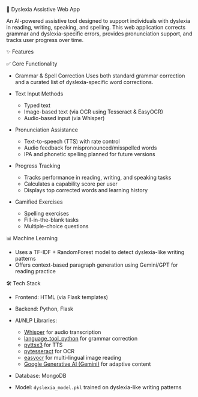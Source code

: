 🧠 Dyslexia Assistive Web App

An AI-powered assistive tool designed to support individuals with dyslexia in reading, writing, speaking, and spelling. 
This web application corrects grammar and dyslexia-specific errors, provides pronunciation support, and tracks user progress over time.

✨ Features

✅ Core Functionality
- Grammar & Spell Correction
  Uses both standard grammar correction and a curated list of dyslexia-specific word corrections.

- Text Input Methods
  - Typed text
  - Image-based text (via OCR using Tesseract & EasyOCR)
  - Audio-based input (via Whisper)

- Pronunciation Assistance
  - Text-to-speech (TTS) with rate control
  - Audio feedback for mispronounced/misspelled words
  - IPA and phonetic spelling planned for future versions

- Progress Tracking
  - Tracks performance in reading, writing, and speaking tasks
  - Calculates a capability score per user
  - Displays top corrected words and learning history

- Gamified Exercises
  - Spelling exercises
  - Fill-in-the-blank tasks
  - Multiple-choice questions

📊 Machine Learning
- Uses a TF-IDF + RandomForest model to detect dyslexia-like writing patterns
- Offers context-based paragraph generation using Gemini/GPT for reading practice

🛠️ Tech Stack

- Frontend: HTML (via Flask templates)
- Backend: Python, Flask
- AI/NLP Libraries:
  - [Whisper](https://github.com/openai/whisper) for audio transcription
  - [language_tool_python](https://github.com/languagetool-org/languageTool) for grammar correction
  - [pyttsx3](https://github.com/nateshmbhat/pyttsx3) for TTS
  - [pytesseract](https://github.com/madmaze/pytesseract) for OCR
  - [easyocr](https://github.com/JaidedAI/EasyOCR) for multi-lingual image reading
  - [Google Generative AI (Gemini)](https://ai.google.dev/) for adaptive content

- Database: MongoDB
- Model: `dyslexia_model.pkl` trained on dyslexia-like writing patterns


